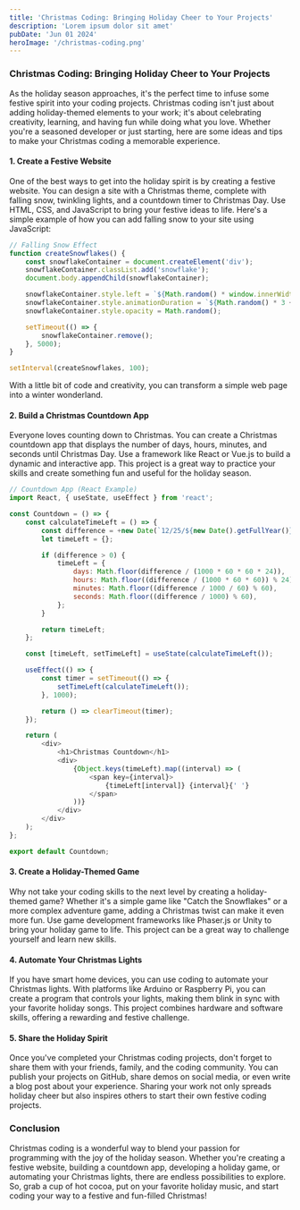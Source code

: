 ```yaml
---
title: 'Christmas Coding: Bringing Holiday Cheer to Your Projects'
description: 'Lorem ipsum dolor sit amet'
pubDate: 'Jun 01 2024'
heroImage: '/christmas-coding.png'
---
```


### **Christmas Coding: Bringing Holiday Cheer to Your Projects**

As the holiday season approaches, it's the perfect time to infuse some festive spirit into your coding projects. Christmas coding isn't just about adding holiday-themed elements to your work; it's about celebrating creativity, learning, and having fun while doing what you love. Whether you're a seasoned developer or just starting, here are some ideas and tips to make your Christmas coding a memorable experience.

#### **1. Create a Festive Website**
One of the best ways to get into the holiday spirit is by creating a festive website. You can design a site with a Christmas theme, complete with falling snow, twinkling lights, and a countdown timer to Christmas Day. Use HTML, CSS, and JavaScript to bring your festive ideas to life. Here's a simple example of how you can add falling snow to your site using JavaScript:

```javascript
// Falling Snow Effect
function createSnowflakes() {
    const snowflakeContainer = document.createElement('div');
    snowflakeContainer.classList.add('snowflake');
    document.body.appendChild(snowflakeContainer);

    snowflakeContainer.style.left = `${Math.random() * window.innerWidth}px`;
    snowflakeContainer.style.animationDuration = `${Math.random() * 3 + 2}s`;
    snowflakeContainer.style.opacity = Math.random();

    setTimeout(() => {
        snowflakeContainer.remove();
    }, 5000);
}

setInterval(createSnowflakes, 100);
```

With a little bit of code and creativity, you can transform a simple web page into a winter wonderland.

#### **2. Build a Christmas Countdown App**
Everyone loves counting down to Christmas. You can create a Christmas countdown app that displays the number of days, hours, minutes, and seconds until Christmas Day. Use a framework like React or Vue.js to build a dynamic and interactive app. This project is a great way to practice your skills and create something fun and useful for the holiday season.

```javascript
// Countdown App (React Example)
import React, { useState, useEffect } from 'react';

const Countdown = () => {
    const calculateTimeLeft = () => {
        const difference = +new Date(`12/25/${new Date().getFullYear()}`) - +new Date();
        let timeLeft = {};

        if (difference > 0) {
            timeLeft = {
                days: Math.floor(difference / (1000 * 60 * 60 * 24)),
                hours: Math.floor((difference / (1000 * 60 * 60)) % 24),
                minutes: Math.floor((difference / 1000 / 60) % 60),
                seconds: Math.floor((difference / 1000) % 60),
            };
        }

        return timeLeft;
    };

    const [timeLeft, setTimeLeft] = useState(calculateTimeLeft());

    useEffect(() => {
        const timer = setTimeout(() => {
            setTimeLeft(calculateTimeLeft());
        }, 1000);

        return () => clearTimeout(timer);
    });

    return (
        <div>
            <h1>Christmas Countdown</h1>
            <div>
                {Object.keys(timeLeft).map((interval) => (
                    <span key={interval}>
                        {timeLeft[interval]} {interval}{' '}
                    </span>
                ))}
            </div>
        </div>
    );
};

export default Countdown;
```

#### **3. Create a Holiday-Themed Game**
Why not take your coding skills to the next level by creating a holiday-themed game? Whether it's a simple game like "Catch the Snowflakes" or a more complex adventure game, adding a Christmas twist can make it even more fun. Use game development frameworks like Phaser.js or Unity to bring your holiday game to life. This project can be a great way to challenge yourself and learn new skills.

#### **4. Automate Your Christmas Lights**
If you have smart home devices, you can use coding to automate your Christmas lights. With platforms like Arduino or Raspberry Pi, you can create a program that controls your lights, making them blink in sync with your favorite holiday songs. This project combines hardware and software skills, offering a rewarding and festive challenge.

#### **5. Share the Holiday Spirit**
Once you've completed your Christmas coding projects, don't forget to share them with your friends, family, and the coding community. You can publish your projects on GitHub, share demos on social media, or even write a blog post about your experience. Sharing your work not only spreads holiday cheer but also inspires others to start their own festive coding projects.

### **Conclusion**
Christmas coding is a wonderful way to blend your passion for programming with the joy of the holiday season. Whether you're creating a festive website, building a countdown app, developing a holiday game, or automating your Christmas lights, there are endless possibilities to explore. So, grab a cup of hot cocoa, put on your favorite holiday music, and start coding your way to a festive and fun-filled Christmas!
